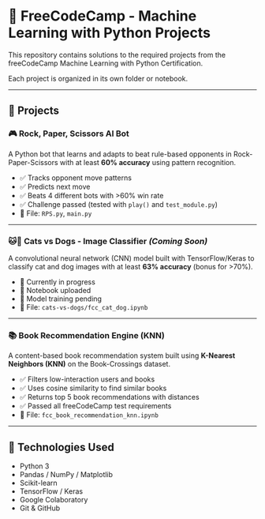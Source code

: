 # 🧠 FreeCodeCamp - Machine Learning with Python Projects

This repository contains solutions to the required projects from the freeCodeCamp Machine Learning with Python Certification.

Each project is organized in its own folder or notebook.

---

## 📁 Projects

### 🎮 Rock, Paper, Scissors AI Bot

A Python bot that learns and adapts to beat rule-based opponents in Rock-Paper-Scissors with at least **60% accuracy** using pattern recognition.

- ✅ Tracks opponent move patterns  
- ✅ Predicts next move  
- ✅ Beats 4 different bots with >60% win rate  
- ✅ Challenge passed (tested with `play()` and `test_module.py`)  
- 📓 File: `RPS.py`, `main.py`

---

### 🐱🐶 Cats vs Dogs - Image Classifier *(Coming Soon)*

A convolutional neural network (CNN) model built with TensorFlow/Keras to classify cat and dog images with at least **63% accuracy** (bonus for >70%).

- 🔄 Currently in progress  
- 📂 Notebook uploaded  
- 🧪 Model training pending  
- 📓 File: `cats-vs-dogs/fcc_cat_dog.ipynb`

---

### 📚 Book Recommendation Engine (KNN)

A content-based book recommendation system built using **K-Nearest Neighbors (KNN)** on the Book-Crossings dataset.

- ✅ Filters low-interaction users and books  
- ✅ Uses cosine similarity to find similar books  
- ✅ Returns top 5 book recommendations with distances  
- ✅ Passed all freeCodeCamp test requirements  
- 📓 File: `fcc_book_recommendation_knn.ipynb`

---

## 🚀 Technologies Used

- Python 3  
- Pandas / NumPy / Matplotlib  
- Scikit-learn  
- TensorFlow / Keras  
- Google Colaboratory  
- Git & GitHub


